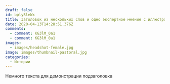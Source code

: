 ```yaml
---
draft: false
id: bplySleWx
title: Заголовок из нескольких слов и одно экспертное мнение с иллюстрацией новости
date: 2020-04-13T14:28:51.376Z
comments:
  - comment: KG3lM_0a1
  - comment: KG3lM_0a1
images:
  - images/headshot-female.jpg
image: images/thumbnail-pastoral.jpg
categories:
  - Истории
---
```


Немного текста для демонстрации подзаголовка

<!--more-->
